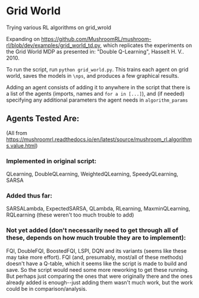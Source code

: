 # Grid World
Trying various RL algorithms on grid_wrold

Expanding on https://github.com/MushroomRL/mushroom-rl/blob/dev/examples/grid_world_td.py, which replicates the experiments on the Grid World MDP as presented in: "Double Q-Learning", Hasselt H. V.. 2010.

To run the script, run ```python grid_world.py```. This trains each agent on grid world, saves the models in ```\nps```, and produces a few graphical results.  

Adding an agent consists of adding it to anywhere in the script that there is a list of the agents (imports, names and ```for a in [...]```), and (if needed) specifying any additional parameters the agent needs in ```algorithm_params```

## Agents Tested Are: 
(All from https://mushroomrl.readthedocs.io/en/latest/source/mushroom_rl.algorithms.value.html)
### Implemented in original script:
QLearning, DoubleQLearning, WeightedQLearning, SpeedyQLearning, SARSA
### Added thus far:
SARSALambda, ExpectedSARSA, QLambda, RLearning, MaxminQLearning, RQLearning (these weren't too much trouble to add)
### Not yet added (don't necessarily need to get through all of these, depends on how much trouble they are to implement):
FQI, DoubleFQI, BoostedFQI, LSPI, DQN and its variants (seems like these may take more effort).
FQI (and, presumably, most/all of these methods) doesn't have a Q-table, which it seems like the script is made to build and save. So the script would need some more reworking to get these running. But perhaps just comparing the ones that were originally there and the ones already added is enough--just adding them wasn't much work, but the work could be in comparison/analysis.

